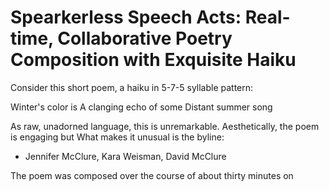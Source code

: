# Spearkerless Speech Acts: Real-time, Collaborative Poetry Composition with Exquisite Haiku

Consider this short poem, a haiku in 5-7-5 syllable pattern:

Winter's color is
A clanging echo of some
Distant summer song

As raw, unadorned language, this is unremarkable. Aesthetically,  the poem is engaging but  What makes it unusual is the byline:

- Jennifer McClure, Kara Weisman, David McClure

The poem was composed over the course of about thirty minutes on 
